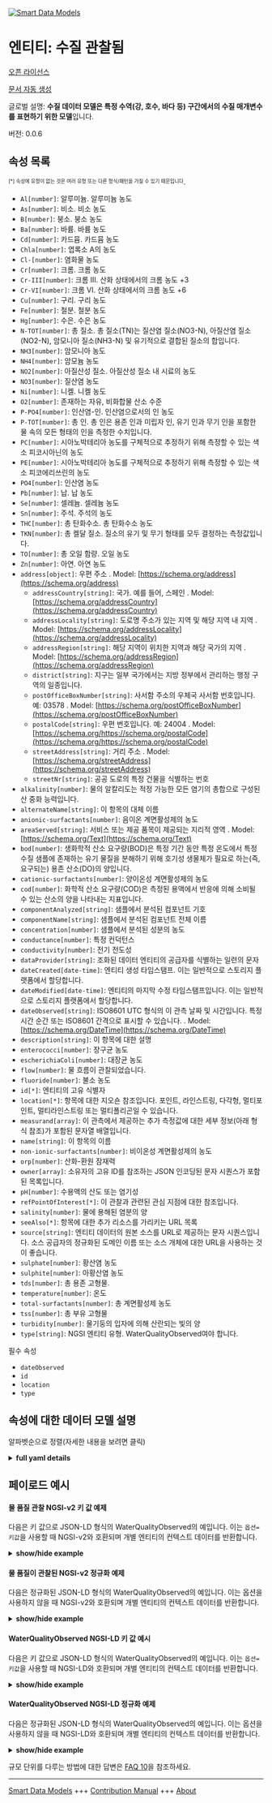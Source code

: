 <!-- 10-Header -->  
[![Smart Data Models](https://smartdatamodels.org/wp-content/uploads/2022/01/SmartDataModels_logo.png "Logo")](https://smartdatamodels.org)  
엔티티: 수질 관찰됨  
===========<!-- /10-Header -->  
<!-- 15-License -->  
[오픈 라이선스](https://github.com/smart-data-models//dataModel.WaterQuality/blob/master/WaterQualityObserved/LICENSE.md)  
[문서 자동 생성](https://docs.google.com/presentation/d/e/2PACX-1vTs-Ng5dIAwkg91oTTUdt8ua7woBXhPnwavZ0FxgR8BsAI_Ek3C5q97Nd94HS8KhP-r_quD4H0fgyt3/pub?start=false&loop=false&delayms=3000#slide=id.gb715ace035_0_60)  
<!-- /15-License -->  
<!-- 20-Description -->  
글로벌 설명: **수질 데이터 모델은 특정 수역(강, 호수, 바다 등) 구간에서의 수질 매개변수를 표현하기 위한 모델**입니다.  
버전: 0.0.6  
<!-- /20-Description -->  
<!-- 30-PropertiesList -->  

## 속성 목록  

<sup><sub>[*] 속성에 유형이 없는 것은 여러 유형 또는 다른 형식/패턴을 가질 수 있기 때문입니다</sub></sup>.  
- `Al[number]`: 알루미늄. 알루미늄 농도  - `As[number]`: 비소. 비소 농도  - `B[number]`: 붕소. 붕소 농도  - `Ba[number]`: 바륨. 바륨 농도  - `Cd[number]`: 카드뮴. 카드뮴 농도  - `Chla[number]`: 엽록소 A의 농도  - `Cl-[number]`: 염화물 농도  - `Cr[number]`: 크롬. 크롬 농도  - `Cr-III[number]`: 크롬 III. 산화 상태에서의 크롬 농도 +3  - `Cr-VI[number]`: 크롬 VI. 산화 상태에서의 크롬 농도 +6  - `Cu[number]`: 구리. 구리 농도  - `Fe[number]`: 철분. 철분 농도  - `Hg[number]`: 수은. 수은 농도  - `N-TOT[number]`: 총 질소. 총 질소(TN)는 질산염 질소(NO3-N), 아질산염 질소(NO2-N), 암모니아 질소(NH3-N) 및 유기적으로 결합된 질소의 합입니다.  - `NH3[number]`: 암모니아 농도  - `NH4[number]`: 암모늄 농도  - `NO2[number]`: 아질산성 질소. 아질산성 질소 내 시료의 농도  - `NO3[number]`: 질산염 농도  - `Ni[number]`: 니켈. 니켈 농도  - `O2[number]`: 존재하는 자유, 비화합물 산소 수준  - `P-PO4[number]`: 인산염-인. 인산염으로서의 인 농도  - `P-TOT[number]`: 총 인. 총 인은 용존 인과 미립자 인, 유기 인과 무기 인을 포함한 물 속의 모든 형태의 인을 측정한 수치입니다.  - `PC[number]`: 시아노박테리아 농도를 구체적으로 추정하기 위해 측정할 수 있는 색소 피코시아닌의 농도  - `PE[number]`: 시아노박테리아 농도를 구체적으로 추정하기 위해 측정할 수 있는 색소 피코에리쓰린의 농도  - `PO4[number]`: 인산염 농도  - `Pb[number]`: 납. 납 농도  - `Se[number]`: 셀레늄. 셀레늄 농도  - `Sn[number]`: 주석. 주석의 농도  - `THC[number]`: 총 탄화수소. 총 탄화수소 농도  - `TKN[number]`: 총 켈달 질소. 질소의 유기 및 무기 형태를 모두 결정하는 측정값입니다.  - `TO[number]`: 총 오일 함량. 오일 농도  - `Zn[number]`: 아연. 아연 농도  - `address[object]`: 우편 주소  . Model: [https://schema.org/address](https://schema.org/address)	- `addressCountry[string]`: 국가. 예를 들어, 스페인  . Model: [https://schema.org/addressCountry](https://schema.org/addressCountry)  
	- `addressLocality[string]`: 도로명 주소가 있는 지역 및 해당 지역 내 지역  . Model: [https://schema.org/addressLocality](https://schema.org/addressLocality)  
	- `addressRegion[string]`: 해당 지역이 위치한 지역과 해당 국가의 지역  . Model: [https://schema.org/addressRegion](https://schema.org/addressRegion)  
	- `district[string]`: 지구는 일부 국가에서는 지방 정부에서 관리하는 행정 구역의 일종입니다.    
	- `postOfficeBoxNumber[string]`: 사서함 주소의 우체국 사서함 번호입니다. 예: 03578  . Model: [https://schema.org/postOfficeBoxNumber](https://schema.org/postOfficeBoxNumber)  
	- `postalCode[string]`: 우편 번호입니다. 예: 24004  . Model: [https://schema.org/https://schema.org/postalCode](https://schema.org/https://schema.org/postalCode)  
	- `streetAddress[string]`: 거리 주소  . Model: [https://schema.org/streetAddress](https://schema.org/streetAddress)  
	- `streetNr[string]`: 공공 도로의 특정 건물을 식별하는 번호    
- `alkalinity[number]`: 물의 알칼리도는 적정 가능한 모든 염기의 총합으로 구성된 산 중화 능력입니다.  - `alternateName[string]`: 이 항목의 대체 이름  - `anionic-surfactants[number]`: 음이온 계면활성제의 농도  - `areaServed[string]`: 서비스 또는 제공 품목이 제공되는 지리적 영역  . Model: [https://schema.org/Text](https://schema.org/Text)- `bod[number]`: 생화학적 산소 요구량(BOD)은 특정 기간 동안 특정 온도에서 특정 수질 샘플에 존재하는 유기 물질을 분해하기 위해 호기성 생물체가 필요로 하는(즉, 요구되는) 용존 산소(DO)의 양입니다.  - `cationic-surfactants[number]`: 양이온성 계면활성제의 농도  - `cod[number]`: 화학적 산소 요구량(COD)은 측정된 용액에서 반응에 의해 소비될 수 있는 산소의 양을 나타내는 지표입니다.  - `componentAnalyzed[string]`: 샘플에서 분석된 컴포넌트 기호  - `componentName[string]`: 샘플에서 분석된 컴포넌트 전체 이름  - `concentration[number]`: 샘플에서 분석된 성분의 농도  - `conductance[number]`: 특정 컨덕턴스  - `conductivity[number]`: 전기 전도성  - `dataProvider[string]`: 조화된 데이터 엔티티의 공급자를 식별하는 일련의 문자  - `dateCreated[date-time]`: 엔티티 생성 타임스탬프. 이는 일반적으로 스토리지 플랫폼에서 할당합니다.  - `dateModified[date-time]`: 엔티티의 마지막 수정 타임스탬프입니다. 이는 일반적으로 스토리지 플랫폼에서 할당합니다.  - `dateObserved[string]`: ISO8601 UTC 형식의 이 관측 날짜 및 시간입니다. 특정 시간 순간 또는 ISO8601 간격으로 표시할 수 있습니다.  . Model: [https://schema.org/DateTime](https://schema.org/DateTime)- `description[string]`: 이 항목에 대한 설명  - `enterococci[number]`: 장구균 농도  - `escherichiaColi[number]`: 대장균 농도  - `flow[number]`: 물 흐름이 관찰되었습니다.  - `fluoride[number]`: 불소 농도  - `id[*]`: 엔티티의 고유 식별자  - `location[*]`: 항목에 대한 지오숀 참조입니다. 포인트, 라인스트링, 다각형, 멀티포인트, 멀티라인스트링 또는 멀티폴리곤일 수 있습니다.  - `measurand[array]`: 이 관측에서 제공하는 추가 측정값에 대한 세부 정보(아래 형식 참조)가 포함된 문자열 배열입니다.  - `name[string]`: 이 항목의 이름  - `non-ionic-surfactants[number]`: 비이온성 계면활성제의 농도  - `orp[number]`: 산화-환원 잠재력  - `owner[array]`: 소유자의 고유 ID를 참조하는 JSON 인코딩된 문자 시퀀스가 포함된 목록입니다.  - `pH[number]`: 수용액의 산도 또는 염기성  - `refPointOfInterest[*]`: 이 관찰과 관련된 관심 지점에 대한 참조입니다.  - `salinity[number]`: 물에 용해된 염분의 양  - `seeAlso[*]`: 항목에 대한 추가 리소스를 가리키는 URL 목록  - `source[string]`: 엔티티 데이터의 원본 소스를 URL로 제공하는 문자 시퀀스입니다. 소스 공급자의 정규화된 도메인 이름 또는 소스 개체에 대한 URL을 사용하는 것이 좋습니다.  - `sulphate[number]`: 황산염 농도  - `sulphite[number]`: 아황산염 농도  - `tds[number]`: 총 용존 고형물.  - `temperature[number]`: 온도  - `total-surfactants[number]`: 총 계면활성제 농도  - `tss[number]`: 총 부유 고형물  - `turbidity[number]`: 물기둥의 입자에 의해 산란되는 빛의 양  - `type[string]`: NGSI 엔티티 유형. WaterQualityObserved여야 합니다.  <!-- /30-PropertiesList -->  
<!-- 35-RequiredProperties -->  
필수 속성  
- `dateObserved`  - `id`  - `location`  - `type`  <!-- /35-RequiredProperties -->  
<!-- 40-NotesYaml -->  
<!-- /40-NotesYaml -->  
<!-- 50-DataModelHeader -->  
## 속성에 대한 데이터 모델 설명  
알파벳순으로 정렬(자세한 내용을 보려면 클릭)  
<!-- /50-DataModelHeader -->  
<!-- 60-ModelYaml -->  
<details><summary><strong>full yaml details</strong></summary>    
```yaml  
WaterQualityObserved:    
  description: Water Quality data model is intended to represent water quality parameters at a certain water mass (river,  lake, sea, etc.) section    
  properties:    
    Al:    
      description: Aluminium. Concentration of aluminium    
      minimum: 0    
      type: number    
      x-ngsi:    
        type: Property    
        units: mg/l    
    As:    
      description: Arsenic. Concentration of arsenic    
      minimum: 0    
      type: number    
      x-ngsi:    
        type: Property    
        units: mg/l    
    B:    
      description: Boron. Concentration of boron    
      minimum: 0    
      type: number    
      x-ngsi:    
        type: Property    
        units: mg/l    
    Ba:    
      description: Barium. Concentration of barium    
      minimum: 0    
      type: number    
      x-ngsi:    
        type: Property    
        units: mg/l    
    Cd:    
      description: Cadmium. Concentration of cadmium    
      minimum: 0    
      type: number    
      x-ngsi:    
        type: Property    
        units: mg/l    
    Chla:    
      description: Concentration of chlorophyll A    
      minimum: 0    
      type: number    
      x-ngsi:    
        type: Property    
    Cl-:    
      description: Concentration of chlorides    
      minimum: 0    
      type: number    
      x-ngsi:    
        type: Property    
    Cr:    
      description: Chromium. Concentration of chromium    
      minimum: 0    
      type: number    
      x-ngsi:    
        type: Property    
        units: mg/l    
    Cr-III:    
      description: Chromium III. Concentration of chromium at the oxidation state +3    
      minimum: 0    
      type: number    
      x-ngsi:    
        type: Property    
        units: mg/l    
    Cr-VI:    
      description: Chromium VI. Concentration of chromium at the oxidation state +6    
      minimum: 0    
      type: number    
      x-ngsi:    
        type: Property    
        units: mg/l    
    Cu:    
      description: Copper. Concentration of copper    
      minimum: 0    
      type: number    
      x-ngsi:    
        type: Property    
        units: mg/l    
    Fe:    
      description: Iron. Concentration of iron    
      minimum: 0    
      type: number    
      x-ngsi:    
        type: Property    
        units: mg/l    
    Hg:    
      description: Mercury. Concentration of mercury    
      minimum: 0    
      type: number    
      x-ngsi:    
        type: Property    
        units: mg/l    
    N-TOT:    
      description: Total Nitrogen. Total Nitrogen (TN) is the sum of nitrate-nitrogen (NO3-N), nitrite-nitrogen (NO2-N), ammonia-nitrogen (NH3-N) and organically bonded nitrogen    
      minimum: 0    
      type: number    
      x-ngsi:    
        type: Property    
        units: mg/l    
    NH3:    
      description: Concentration of ammonia    
      minimum: 0    
      type: number    
      x-ngsi:    
        type: Property    
    NH4:    
      description: Concentration of ammonium    
      minimum: 0    
      type: number    
      x-ngsi:    
        type: Property    
    NO2:    
      description: Nitrite nitrogen. Concentration of a sample in nitrite nitrogen    
      minimum: 0    
      type: number    
      x-ngsi:    
        type: Property    
        units: mg/l    
    NO3:    
      description: Concentration of nitrates    
      minimum: 0    
      type: number    
      x-ngsi:    
        type: Property    
    Ni:    
      description: Nickel. Concentration of Nickel    
      minimum: 0    
      type: number    
      x-ngsi:    
        type: Property    
        units: mg/l    
    O2:    
      description: Level of free, non-compound oxygen present    
      minimum: 0    
      type: number    
      x-ngsi:    
        type: Property    
    P-PO4:    
      description: Phosphate-phosphorus. Concentration of phosphorus as phosphate    
      minimum: 0    
      type: number    
      x-ngsi:    
        type: Property    
        units: mg/l    
    P-TOT:    
      description: Total Phosphorus. Total phosphorus is a measure of all forms of phosphorus in the water, including dissolved and particulate, organic and inorganic    
      minimum: 0    
      type: number    
      x-ngsi:    
        type: Property    
        units: mg/l    
    PC:    
      description: Concentration of pigment phycocyanin which can be measured to estimate cyanobacteria concentrations specifically    
      minimum: 0    
      type: number    
      x-ngsi:    
        type: Property    
    PE:    
      description: Concentration of pigment phycoerythrin which can be measured to estimate cyanobacteria concentrations specifically    
      minimum: 0    
      type: number    
      x-ngsi:    
        type: Property    
    PO4:    
      description: Concentration of phosphates    
      minimum: 0    
      type: number    
      x-ngsi:    
        type: Property    
    Pb:    
      description: Lead. Concentration of lead    
      minimum: 0    
      type: number    
      x-ngsi:    
        type: Property    
        units: mg/l    
    Se:    
      description: Selenium. Concentration of selenium    
      minimum: 0    
      type: number    
      x-ngsi:    
        type: Property    
        units: mg/l    
    Sn:    
      description: Tin. Concentration of tin    
      minimum: 0    
      type: number    
      x-ngsi:    
        type: Property    
        units: mg/l    
    THC:    
      description: Total hydrocarbon. Concentration of total hydrocarbon    
      minimum: 0    
      type: number    
      x-ngsi:    
        type: Property    
        units: mg/l    
    TKN:    
      description: Total Kjeldahl Nitrogen. A measure that determines both the organic and the inorganic forms of nitrogen    
      minimum: 0    
      type: number    
      x-ngsi:    
        type: Property    
        units: mg/l    
    TO:    
      description: Total oil content. Concentration of oil    
      minimum: 0    
      type: number    
      x-ngsi:    
        type: Property    
        units: mg/l    
    Zn:    
      description: Zinc. Concentration of zinc    
      minimum: 0    
      type: number    
      x-ngsi:    
        type: Property    
        units: mg/l    
    address:    
      description: The mailing address    
      properties:    
        addressCountry:    
          description: The country. For example, Spain    
          type: string    
          x-ngsi:    
            model: https://schema.org/addressCountry    
            type: Property    
        addressLocality:    
          description: The locality in which the street address is, and which is in the region    
          type: string    
          x-ngsi:    
            model: https://schema.org/addressLocality    
            type: Property    
        addressRegion:    
          description: The region in which the locality is, and which is in the country    
          type: string    
          x-ngsi:    
            model: https://schema.org/addressRegion    
            type: Property    
        district:    
          description: A district is a type of administrative division that, in some countries, is managed by the local government    
          type: string    
          x-ngsi:    
            type: Property    
        postOfficeBoxNumber:    
          description: The post office box number for PO box addresses. For example, 03578    
          type: string    
          x-ngsi:    
            model: https://schema.org/postOfficeBoxNumber    
            type: Property    
        postalCode:    
          description: The postal code. For example, 24004    
          type: string    
          x-ngsi:    
            model: https://schema.org/https://schema.org/postalCode    
            type: Property    
        streetAddress:    
          description: The street address    
          type: string    
          x-ngsi:    
            model: https://schema.org/streetAddress    
            type: Property    
        streetNr:    
          description: Number identifying a specific property on a public street    
          type: string    
          x-ngsi:    
            type: Property    
      type: object    
      x-ngsi:    
        model: https://schema.org/address    
        type: Property    
    alkalinity:    
      description: The alkalinity of water is its acid-neutralizing capacity comprised of the total of all titratable bases    
      minimum: 0    
      type: number    
      x-ngsi:    
        type: Property    
        units: mg/l    
    alternateName:    
      description: An alternative name for this item    
      type: string    
      x-ngsi:    
        type: Property    
    anionic-surfactants:    
      description: Concentration of anionic surfactants    
      minimum: 0    
      type: number    
      x-ngsi:    
        type: Property    
        units: mg/l    
    areaServed:    
      description: The geographic area where a service or offered item is provided    
      type: string    
      x-ngsi:    
        model: https://schema.org/Text    
        type: Property    
    bod:    
      description: Biochemical oxygen demand (BOD) is the amount of dissolved oxygen (DO) needed (i.e. demanded) by aerobic biological organisms to break down organic material present in a given water sample at certain temperature over a specific time period    
      minimum: 0    
      type: number    
      x-ngsi:    
        type: Property    
        units: mg/l    
    cationic-surfactants:    
      description: Concentrtation of cationic surfactants    
      minimum: 0    
      type: number    
      x-ngsi:    
        type: Property    
        units: mg/l    
    cod:    
      description: Chemical oxygen demand (COD) is an indicative measure of the amount of oxygen that can be consumed by reactions in a measured solution    
      minimum: 0    
      type: number    
      x-ngsi:    
        type: Property    
        units: mg/l    
    componentAnalyzed:    
      description: The component symbol analyzed in the sample    
      type: string    
      x-ngsi:    
        type: Property    
    componentName:    
      description: The component full name analyzed in the sample    
      type: string    
      x-ngsi:    
        type: Property    
    concentration:    
      description: The concentration of the component analyzed in the sample    
      type: number    
      x-ngsi:    
        type: Property    
        units: mg/l    
    conductance:    
      description: Specific Conductance    
      minimum: 0    
      type: number    
      x-ngsi:    
        type: Property    
    conductivity:    
      description: Electrical Conductivity    
      minimum: 0    
      type: number    
      x-ngsi:    
        type: Property    
    dataProvider:    
      description: A sequence of characters identifying the provider of the harmonised data entity    
      type: string    
      x-ngsi:    
        type: Property    
    dateCreated:    
      description: Entity creation timestamp. This will usually be allocated by the storage platform    
      format: date-time    
      type: string    
      x-ngsi:    
        type: Property    
    dateModified:    
      description: Timestamp of the last modification of the entity. This will usually be allocated by the storage platform    
      format: date-time    
      type: string    
      x-ngsi:    
        type: Property    
    dateObserved:    
      description: The date and time of this observation in ISO8601 UTCformat. It can be represented by an specific time instant or by an ISO8601 interval    
      type: string    
      x-ngsi:    
        model: https://schema.org/DateTime    
        type: Property    
    description:    
      description: A description of this item    
      type: string    
      x-ngsi:    
        type: Property    
    enterococci:    
      description: Concentration of Enterococci    
      minimum: 0    
      type: number    
      x-ngsi:    
        type: Property    
        units: Total number of bacteria/100mL    
    escherichiaColi:    
      description: Concentration of Escherichia coli    
      minimum: 0    
      type: number    
      x-ngsi:    
        type: Property    
        units: Total number of bacteria/100mL    
    flow:    
      description: 'Water Flow observed. '    
      type: number    
      x-ngsi:    
        type: Property    
        units: cubic meters/hour    
    fluoride:    
      description: Concentration of fluoride    
      minimum: 0    
      type: number    
      x-ngsi:    
        type: Property    
        units: mg/l    
    id:    
      anyOf:    
        - description: Identifier format of any NGSI entity    
          maxLength: 256    
          minLength: 1    
          pattern: ^[\w\-\.\{\}\$\+\*\[\]`|~^@!,:\\]+$    
          type: string    
          x-ngsi:    
            type: Property    
        - description: Identifier format of any NGSI entity    
          format: uri    
          type: string    
          x-ngsi:    
            type: Property    
      description: Unique identifier of the entity    
      x-ngsi:    
        type: Relationship    
    location:    
      description: Geojson reference to the item. It can be Point, LineString, Polygon, MultiPoint, MultiLineString or MultiPolygon    
      oneOf:    
        - description: Geojson reference to the item. Point    
          properties:    
            bbox:    
              description: BBox of the  Point    
              items:    
                type: number    
              minItems: 4    
              type: array    
              x-ngsi:    
                type: Property    
            coordinates:    
              description: Coordinates of the Point    
              items:    
                type: number    
              minItems: 2    
              type: array    
              x-ngsi:    
                type: Property    
            type:    
              enum:    
                - Point    
              type: string    
          required:    
            - type    
            - coordinates    
          title: GeoJSON Point    
          type: object    
          x-ngsi:    
            type: GeoProperty    
        - description: Geojson reference to the item. LineString    
          properties:    
            bbox:    
              description: BBox coordinates of the LineString    
              items:    
                type: number    
              minItems: 4    
              type: array    
              x-ngsi:    
                type: Property    
            coordinates:    
              description: Coordinates of the LineString    
              items:    
                items:    
                  type: number    
                minItems: 2    
                type: array    
              minItems: 2    
              type: array    
              x-ngsi:    
                type: Property    
            type:    
              enum:    
                - LineString    
              type: string    
          required:    
            - type    
            - coordinates    
          title: GeoJSON LineString    
          type: object    
          x-ngsi:    
            type: GeoProperty    
        - description: Geojson reference to the item. Polygon    
          properties:    
            bbox:    
              description: BBox coordinates of the Polygon    
              items:    
                type: number    
              minItems: 4    
              type: array    
              x-ngsi:    
                type: Property    
            coordinates:    
              description: Coordinates of the Polygon    
              items:    
                items:    
                  items:    
                    type: number    
                  minItems: 2    
                  type: array    
                minItems: 4    
                type: array    
              type: array    
              x-ngsi:    
                type: Property    
            type:    
              enum:    
                - Polygon    
              type: string    
          required:    
            - type    
            - coordinates    
          title: GeoJSON Polygon    
          type: object    
          x-ngsi:    
            type: GeoProperty    
        - description: Geojson reference to the item. MultiPoint    
          properties:    
            bbox:    
              description: BBox coordinates of the LineString    
              items:    
                type: number    
              minItems: 4    
              type: array    
              x-ngsi:    
                type: Property    
            coordinates:    
              description: Coordinates of the MulitPoint    
              items:    
                items:    
                  type: number    
                minItems: 2    
                type: array    
              type: array    
              x-ngsi:    
                type: Property    
            type:    
              enum:    
                - MultiPoint    
              type: string    
          required:    
            - type    
            - coordinates    
          title: GeoJSON MultiPoint    
          type: object    
          x-ngsi:    
            type: GeoProperty    
        - description: Geojson reference to the item. MultiLineString    
          properties:    
            bbox:    
              description: BBox coordinates of the LineString    
              items:    
                type: number    
              minItems: 4    
              type: array    
              x-ngsi:    
                type: Property    
            coordinates:    
              description: Coordinates of the MultiLineString    
              items:    
                items:    
                  items:    
                    type: number    
                  minItems: 2    
                  type: array    
                minItems: 2    
                type: array    
              type: array    
              x-ngsi:    
                type: Property    
            type:    
              enum:    
                - MultiLineString    
              type: string    
          required:    
            - type    
            - coordinates    
          title: GeoJSON MultiLineString    
          type: object    
          x-ngsi:    
            type: GeoProperty    
        - description: Geojson reference to the item. MultiLineString    
          properties:    
            bbox:    
              items:    
                type: number    
              minItems: 4    
              type: array    
            coordinates:    
              description: Coordinates of the MultiPolygon    
              items:    
                items:    
                  items:    
                    items:    
                      type: number    
                    minItems: 2    
                    type: array    
                  minItems: 4    
                  type: array    
                type: array    
              type: array    
              x-ngsi:    
                type: Property    
            type:    
              enum:    
                - MultiPolygon    
              type: string    
          required:    
            - type    
            - coordinates    
          title: GeoJSON MultiPolygon    
          type: object    
          x-ngsi:    
            type: GeoProperty    
      x-ngsi:    
        type: GeoProperty    
    measurand:    
      description: An array of strings containing details (see format below) about extra measurands provided by this observation    
      items:    
        description: Every element of the array of strings containing details (see format below) about extra measurands provided by this observation    
        type: string    
        x-ngsi:    
          type: Property    
      minItems: 1    
      type: array    
      x-ngsi:    
        type: Property    
    name:    
      description: The name of this item    
      type: string    
      x-ngsi:    
        type: Property    
    non-ionic-surfactants:    
      description: Concentration of non-ionic surfactants    
      minimum: 0    
      type: number    
      x-ngsi:    
        type: Property    
        units: mg/l    
    orp:    
      description: Oxidation-Reduction potential    
      minimum: 0    
      type: number    
      x-ngsi:    
        type: Property    
    owner:    
      description: A List containing a JSON encoded sequence of characters referencing the unique Ids of the owner(s)    
      items:    
        anyOf:    
          - description: Identifier format of any NGSI entity    
            maxLength: 256    
            minLength: 1    
            pattern: ^[\w\-\.\{\}\$\+\*\[\]`|~^@!,:\\]+$    
            type: string    
            x-ngsi:    
              type: Property    
          - description: Identifier format of any NGSI entity    
            format: uri    
            type: string    
            x-ngsi:    
              type: Property    
        description: Unique identifier of the entity    
        x-ngsi:    
          type: Relationship    
      type: array    
      x-ngsi:    
        type: Property    
    pH:    
      description: Acidity or basicity of an aqueous solution    
      maximum: 14    
      minimum: 0    
      type: number    
      x-ngsi:    
        type: Property    
    refPointOfInterest:    
      anyOf:    
        - description: Identifier format of any NGSI entity    
          maxLength: 256    
          minLength: 1    
          pattern: ^[\w\-\.\{\}\$\+\*\[\]`|~^@!,:\\]+$    
          type: string    
          x-ngsi:    
            type: Property    
        - description: Identifier format of any NGSI entity    
          format: uri    
          type: string    
          x-ngsi:    
            type: Property    
      description: A reference to a point of interest associated to this observation    
      x-ngsi:    
        type: Relationship    
    salinity:    
      description: Amount of salts dissolved in water    
      minimum: 0    
      type: number    
      x-ngsi:    
        type: Property    
    seeAlso:    
      description: list of uri pointing to additional resources about the item    
      oneOf:    
        - items:    
            format: uri    
            type: string    
          minItems: 1    
          type: array    
        - format: uri    
          type: string    
      x-ngsi:    
        type: Property    
    source:    
      description: A sequence of characters giving the original source of the entity data as a URL. Recommended to be the fully qualified domain name of the source provider, or the URL to the source object    
      type: string    
      x-ngsi:    
        type: Property    
    sulphate:    
      description: Concentration of sulfate    
      minimum: 0    
      type: number    
      x-ngsi:    
        type: Property    
        units: mg/l    
    sulphite:    
      description: Concentration of sulfite    
      minimum: 0    
      type: number    
      x-ngsi:    
        type: Property    
        units: mg/l    
    tds:    
      description: 'Total dissolved solids. '    
      minimum: 0    
      type: number    
      x-ngsi:    
        type: Property    
    temperature:    
      description: Temperature    
      type: number    
      x-ngsi:    
        type: Property    
    total-surfactants:    
      description: Concentration of total surfactants    
      minimum: 0    
      type: number    
      x-ngsi:    
        type: Property    
        units: mg/l    
    tss:    
      description: Total suspended solids    
      minimum: 0    
      type: number    
      x-ngsi:    
        type: Property    
    turbidity:    
      description: Amount of light scattered by particles in the water column    
      minimum: 0    
      type: number    
      x-ngsi:    
        type: Property    
    type:    
      description: NGSI Entity type. It has to be WaterQualityObserved    
      enum:    
        - WaterQualityObserved    
      type: string    
      x-ngsi:    
        type: Property    
  required:    
    - id    
    - type    
    - dateObserved    
    - location    
  type: object    
  x-derived-from: ''    
  x-disclaimer: Redistribution and use in source and binary forms, with or without modification, are permitted  provided that the license conditions are met. Copyleft (c) 2025 Contributors to Smart Data Models Program    
  x-license-url: https://github.com/smart-data-models/dataModel.WaterQuality/blob/master/WaterQualityObserved/LICENSE.md    
  x-model-schema: https://smart-data-models.github.io/dataModel.WaterQuality/WaterQualityObserved/schema.json    
  x-model-tags: NAIADES, DigitalWater.city, B-WaterSmart, Waterverse    
  x-version: 0.0.6    
```  
</details>    
<!-- /60-ModelYaml -->  
<!-- 70-MiddleNotes -->  
<!-- /70-MiddleNotes -->  
<!-- 80-Examples -->  
## 페이로드 예시  
#### 물 품질 관찰 NGSI-v2 키 값 예제  
다음은 키 값으로 JSON-LD 형식의 WaterQualityObserved의 예입니다. 이는 `옵션=키값`을 사용할 때 NGSI-v2와 호환되며 개별 엔티티의 컨텍스트 데이터를 반환합니다.  
<details><summary><strong>show/hide example</strong></summary>    
```json  
{  
  "id": "waterqualityobserved:Sevilla:D1",  
  "type": "WaterQualityObserved",  
  "dateObserved": "2017-01-31T06:45:00Z",  
  "measurand": [  
    "NO3, 0.01, M1, Concentration of Nitrates"  
  ],  
  "location": {  
    "type": "Point",  
    "coordinates": [  
      -5.993307,  
      37.362882  
    ]  
  },  
  "temperature": 24.4,  
  "conductivity": 0.005,  
  "pH": 7.4,  
  "NO3": 0.01,  
  "flow": 127.53,  
  "alkalinity": 0.1,  
  "TKN": 1.0,  
  "NO2": 0.09,  
  "N-TOT": 6.0,  
  "P-TOT": 0.6,  
  "P-PO4": 0.5,  
  "Al": 0.01,  
  "As": 0.0,  
  "B": 0.2,  
  "Ba": 0.0,  
  "Cd": 0.001,  
  "Cr": 0.0,  
  "Cr-III": 0.0,  
  "Cr-VI": 0.0,  
  "Cu": 0.0,  
  "Fe": 0.0,  
  "fluoride": 0.1,  
  "Hg": 0.0,  
  "THC": 0.0,  
  "Ni": 0.0,  
  "TO": 0.01,  
  "Pb": 0.0,  
  "Se": 0.0,  
  "Sn": 0.0,  
  "sulphate": 143.3,  
  "sulphite": 0.0,  
  "anionic-surfactants": 0.3,  
  "cationic-surfactants": 0.2,  
  "non-ionic-surfactants": 0.1,  
  "total-surfactants": 0.3,  
  "Zn": 0.0,  
  "componentAnalyzed": "Cl",  
  "componentName": "Chlorine",  
  "concentration": 20  
}  
```  
</details>  
#### 물 품질이 관찰된 NGSI-v2 정규화 예제  
다음은 정규화된 JSON-LD 형식의 WaterQualityObserved의 예입니다. 이는 옵션을 사용하지 않을 때 NGSI-v2와 호환되며 개별 엔티티의 컨텍스트 데이터를 반환합니다.  
<details><summary><strong>show/hide example</strong></summary>    
```json  
{  
  "id": "waterqualityobserved:Sevilla:D1",  
  "type": "WaterQualityObserved",  
  "dateObserved": {  
    "type": "DateTime",  
    "value": "2017-01-31T06:45:00Z"  
  },  
  "temperature": {  
    "type": "Number",  
    "value": 24.4  
  },  
  "NO3": {  
    "type": "Number",  
    "value": 0.01  
  },  
  "location": {  
    "type": "geo:json",  
    "value": {  
      "type": "Point",  
      "coordinates": [  
        -5.993307,  
        37.362882  
      ]  
    }  
  },  
  "pH": {  
    "type": "Number",  
    "value": 7.4  
  },  
  "measurand": {  
    "type": "StructuredValue",  
    "value": [  
      "NO3, 0.01, M1, Concentration of Nitrates"  
    ]  
  },  
  "conductivity": {  
    "type": "Number",  
    "value": 0.005  
  },  
  "flow": {  
    "type": "Number",  
    "value": 127.53  
  },  
  "alkalinity": {  
    "type": "Number",  
    "value": 0.1  
  },  
  "TKN": {  
    "type": "Boolean",  
    "value": true  
  },  
  "NO2": {  
    "type": "Number",  
    "value": 0.09  
  },  
  "N-TOT": {  
    "type": "Number",  
    "value": 6.0  
  },  
  "P-TOT": {  
    "type": "Number",  
    "value": 0.6  
  },  
  "P-PO4": {  
    "type": "Number",  
    "value": 0.5  
  },  
  "Al": {  
    "type": "Number",  
    "value": 0.01  
  },  
  "As": {  
    "type": "Boolean",  
    "value": false  
  },  
  "B": {  
    "type": "Number",  
    "value": 0.2  
  },  
  "Ba": {  
    "type": "Boolean",  
    "value": false  
  },  
  "Cd": {  
    "type": "Number",  
    "value": 0.001  
  },  
  "Cr": {  
    "type": "Boolean",  
    "value": false  
  },  
  "Cr-III": {  
    "type": "Boolean",  
    "value": false  
  },  
  "Cr-VI": {  
    "type": "Boolean",  
    "value": false  
  },  
  "Cu": {  
    "type": "Boolean",  
    "value": false  
  },  
  "Fe": {  
    "type": "Number",  
    "value": 7.4  
  },  
  "fluoride": {  
    "type": "Boolean",  
    "value": false  
  },  
  "Hg": {  
    "type": "Boolean",  
    "value": false  
  },  
  "THC": {  
    "type": "Boolean",  
    "value": false  
  },  
  "Ni": {  
    "type": "Boolean",  
    "value": false  
  },  
  "TO": {  
    "type": "Number",  
    "value": 0.01  
  },  
  "Pb": {  
    "type": "Boolean",  
    "value": false  
  },  
  "Se": {  
    "type": "Boolean",  
    "value": false  
  },  
  "Sn": {  
    "type": "Boolean",  
    "value": false  
  },  
  "sulphate": {  
    "type": "Number",  
    "value": 143.3  
  },  
  "sulphite": {  
    "type": "Boolean",  
    "value": false  
  },  
  "anionic-surfactants": {  
    "type": "Number",  
    "value": 0.3  
  },  
  "cationic-surfactants": {  
    "type": "Number",  
    "value": 0.2  
  },  
  "non-ionic-surfactants": {  
    "type": "Number",  
    "value": 0.1  
  },  
  "total-surfactants": {  
    "type": "Number",  
    "value": 0.3  
  },  
  "Zn": {  
    "type": "Boolean",  
    "value": false  
  },  
  "componentAnalyzed": {  
    "type": "Text",  
    "value": "Cl"  
  },  
  "componentName": {  
    "type": "Text",  
    "value": "Chlorine"  
  },  
  "concentration": {  
    "type": "Number",  
    "value": 20  
  }  
}  
```  
</details>  
#### WaterQualityObserved NGSI-LD 키 값 예시  
다음은 키 값으로 JSON-LD 형식의 WaterQualityObserved의 예입니다. 이는 `옵션=키값`을 사용할 때 NGSI-LD와 호환되며 개별 엔티티의 컨텍스트 데이터를 반환합니다.  
<details><summary><strong>show/hide example</strong></summary>    
```json  
{  
  "id": "urn:ngsi-ld:WaterQualityObserved:waterqualityobserved:Sevilla:D1",  
  "type": "WaterQualityObserved",  
  "NO3": 0.01,  
  "conductivity": 0.005,  
  "dateObserved": "2017-01-31T06:45:00Z",  
  "location": {  
    "coordinates": [  
      -5.993307,  
      37.362882  
    ],  
    "type": "Point"  
  },  
  "measurand": [  
    "NO3, 0.01, M1, Concentration of Nitrates"  
  ],  
  "pH": 7.4,  
  "temperature": 24.4,  
  "flow": 127.53,  
  "alkalinity": 0.1,  
  "TKN": 1.0,  
  "NO2": 0.09,  
  "N-TOT": 6,  
  "P-TOT": 0.6,  
  "P-PO4": 0.5,  
  "Al": 0.01,  
  "As": 0.0,  
  "B": 0.2,  
  "Ba": 0.0,  
  "Cd": 0.001,  
  "Cr": 0.0,  
  "Cr-III": 0.0,  
  "Cr-VI": 0.0,  
  "Cu": 0.0,  
  "Fe": 0.0,  
  "fluoride": 0.1,  
  "Hg": 0.0,  
  "THC": 0.0,  
  "Ni": 0.0,  
  "TO": 0.01,  
  "Pb": 0.0,  
  "Se": 0.0,  
  "Sn": 0.0,  
  "sulphate": 143.3,  
  "sulphite": 0,  
  "anionic-surfactants": 0.3,  
  "cationic-surfactants": 0.2,  
  "non-ionic-surfactants": 0.1,  
  "total-surfactants": 0.3,  
  "Zn": 0.0,  
  "componentAnalyzed": "Cl",  
  "componentName": "Chlorine",  
  "concentration": 20,  
  "@context": [  
    "https://uri.etsi.org/ngsi-ld/v1/ngsi-ld-core-context.jsonld",  
    "https://raw.githubusercontent.com/smart-data-models/dataModel.WaterQuality/master/context.jsonld"  
  ]  
}  
```  
</details>  
#### WaterQualityObserved NGSI-LD 정규화 예제  
다음은 정규화된 JSON-LD 형식의 WaterQualityObserved의 예입니다. 이는 옵션을 사용하지 않을 때 NGSI-LD와 호환되며 개별 엔티티의 컨텍스트 데이터를 반환합니다.  
<details><summary><strong>show/hide example</strong></summary>    
```json  
{  
  "id": "urn:ngsi-ld:WaterQualityObserved:waterqualityobserved:Sevilla:D1",  
  "type": "WaterQualityObserved",  
  "NO3": {  
    "type": "Property",  
    "value": 0.01  
  },  
  "conductivity": {  
    "type": "Property",  
    "value": 0.005  
  },  
  "dateObserved": {  
    "type": "Property",  
    "value": {  
      "@type": "DateTime",  
      "@value": "2017-01-31T06:45:00Z"  
    }  
  },  
  "location": {  
    "type": "GeoProperty",  
    "value": {  
      "type": "Point",  
      "coordinates": [  
        -5.993307,  
        37.362882  
      ]  
    }  
  },  
  "measurand": {  
    "type": "Property",  
    "value": [  
      "NO3, 0.01, M1, Concentration of Nitrates"  
    ]  
  },  
  "pH": {  
    "type": "Property",  
    "value": 7.4  
  },  
  "temperature": {  
    "type": "Property",  
    "value": 24.4  
  },  
  "flow": {  
    "type": "Property",  
    "value": 127.53  
  },  
  "alkalinity": {  
    "type": "Property",  
    "value": 0.1  
  },  
  "TKN": {  
    "type": "Property",  
    "value": 1.0  
  },  
  "NO2": {  
    "type": "Property",  
    "value": 0.09  
  },  
  "N-TOT": {  
    "type": "Property",  
    "value": 6.0  
  },  
  "P-TOT": {  
    "type": "Property",  
    "value": 0.6  
  },  
  "P-PO4": {  
    "type": "Property",  
    "value": 0.5  
  },  
  "Al": {  
    "type": "Property",  
    "value": 0.01  
  },   
  "As": {  
    "type": "Property",  
    "value": 0.0  
  },  
  "B": {  
    "type": "Property",  
    "value": 0.2  
  },  
  "Ba": {  
    "type": "Property",  
    "value": 0.0  
  },  
  "Cd": {  
    "type": "Property",  
    "value": 0.001  
  },  
  "Cr": {  
    "type": "Property",  
    "value": 0.0  
  },  
  "Cr-III": {  
    "type": "Property",  
    "value": 0.0  
  },  
  "Cr-VI": {  
    "type": "Property",  
    "value": 0.0  
  },  
  "Cu": {  
    "type": "Property",  
    "value": 0.0  
  },  
  "Fe": {  
    "type": "Property",  
    "value": 7.4  
  },  
  "fluoride": {  
    "type": "Property",  
    "value": 0.0  
  },  
  "Hg": {  
    "type": "Property",  
    "value": 0.0  
  },  
  "THC": {  
    "type": "Property",  
    "value": 0.0  
  },  
  "Ni": {  
    "type": "Property",  
    "value": 0.0  
  },  
  "TO": {  
    "type": "Property",  
    "value": 0.01  
  },  
  "Pb": {  
    "type": "Property",  
    "value": 0.0  
  },  
  "Se": {  
    "type": "Property",  
    "value": 0.0  
  },  
  "Sn": {  
    "type": "Property",  
    "value": 0.0  
  },  
  "sulphate": {  
    "type": "Property",  
    "value": 143.3  
  },  
  "sulphite": {  
    "type": "Property",  
    "value": 0.0  
  },  
  "anionic-surfactants": {  
    "type": "Property",  
    "value": 0.3  
  },  
  "cationic-surfactants": {  
    "type": "Property",  
    "value": 0.2  
  },  
  "non-ionic-surfactants": {  
    "type": "Property",  
    "value": 0.1  
  },  
  "total-surfactants": {  
    "type": "Property",  
    "value": 0.3  
  },  
  "Zn": {  
    "type": "Property",  
    "value": 0.0  
  },  
  "componentAnalyzed": {  
    "type": "Property",  
    "value": "Cl"  
  },  
  "componentName": {  
    "type": "Property",  
    "value": "Chlorine"  
  },  
  "concentration": {  
    "type": "Property",  
    "value": 20  
  },  
   "@context": [  
        "https://raw.githubusercontent.com/smart-data-models/dataModel.WaterQuality/master/context.jsonld"  
    ]  
}  
```  
</details><!-- /80-Examples -->  
<!-- 90-FooterNotes -->  
<!-- /90-FooterNotes -->  
<!-- 95-Units -->  
규모 단위를 다루는 방법에 대한 답변은 [FAQ 10](https://smartdatamodels.org/index.php/faqs/)을 참조하세요.  
<!-- /95-Units -->  
<!-- 97-LastFooter -->  
---  
[Smart Data Models](https://smartdatamodels.org) +++ [Contribution Manual](https://bit.ly/contribution_manual) +++ [About](https://bit.ly/Introduction_SDM)<!-- /97-LastFooter -->  
